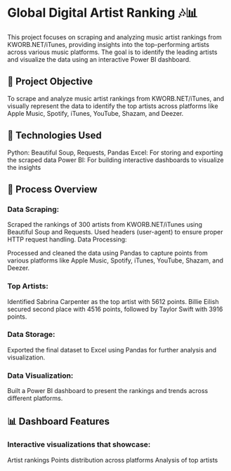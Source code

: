 # Global Digital Artist Ranking 🎶📊

This project focuses on scraping and analyzing music artist rankings from KWORB.NET/iTunes, providing insights into the top-performing artists across various music platforms. The goal is to identify the leading artists and visualize the data using an interactive Power BI dashboard.

## 🚀 Project Objective
To scrape and analyze music artist rankings from KWORB.NET/iTunes, and visually represent the data to identify the top artists across platforms like Apple Music, Spotify, iTunes, YouTube, Shazam, and Deezer.

## 🔧 Technologies Used
Python: Beautiful Soup, Requests, Pandas
Excel: For storing and exporting the scraped data
Power BI: For building interactive dashboards to visualize the insights

## 📑 Process Overview
### Data Scraping:

Scraped the rankings of 300 artists from KWORB.NET/iTunes using Beautiful Soup and Requests.
Used headers (user-agent) to ensure proper HTTP request handling.
Data Processing:

Processed and cleaned the data using Pandas to capture points from various platforms like Apple Music, Spotify, iTunes, YouTube, Shazam, and Deezer.

### Top Artists:

Identified Sabrina Carpenter as the top artist with 5612 points.
Billie Eilish secured second place with 4516 points, followed by Taylor Swift with 3916 points.

### Data Storage:

Exported the final dataset to Excel using Pandas for further analysis and visualization.

### Data Visualization:

Built a Power BI dashboard to present the rankings and trends across different platforms.

## 📊 Dashboard Features
### Interactive visualizations that showcase:
Artist rankings
Points distribution across platforms
Analysis of top artists
